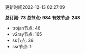 更新时间2022-12-13 02:27:09

**总订阅: 73**
**总节点: 984**
**有效节点: 248**
- trojan节点: 46
- v2ray节点: 165
- ss节点: 36
- ssr节点: 1
